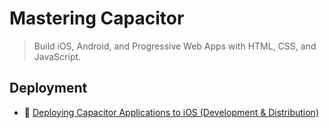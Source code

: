# Mastering Capacitor

> Build iOS, Android, and Progressive Web Apps with HTML, CSS, and JavaScript.

## Deployment

- 📖 [Deploying Capacitor Applications to iOS (Development & Distribution)](https://www.joshmorony.com/deploying-capacitor-applications-to-ios-development-distribution/)
